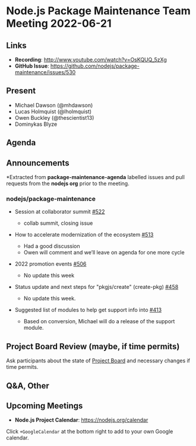 # Node.js  Package Maintenance Team Meeting 2022-06-21

## Links

* **Recording**:  <http://www.youtube.com/watch?v=OsKQUQ_5zXg>
* **GitHub Issue**: <https://github.com/nodejs/package-maintenance/issues/530>

## Present

* Michael Dawson (@mhdawson)
* Lucas Holmquist (@lholmquist)
* Owen Buckley (@thescientist13)
* Dominykas Blyze

## Agenda

## Announcements

*Extracted from **package-maintenance-agenda** labelled issues and pull requests from the **nodejs org** prior to the meeting.

### nodejs/package-maintenance

* Session at collaborator summit [#522](https://github.com/nodejs/package-maintenance/issues/522)
  * collab summit, closing issue

* How to accelerate modernization of the ecosystem [#513](https://github.com/nodejs/package-maintenance/issues/513)
  * Had a good discussion
  * Owen will comment and we’ll leave on agenda for one more cycle

* 2022 promotion events [#506](https://github.com/nodejs/package-maintenance/issues/506)
  * No update this week

* Status update and next steps for "pkgjs/create" (create-pkg) [#458](https://github.com/nodejs/package-maintenance/issues/458)
  * No update this week.

* Suggested list of modules to help get support info into [#413](https://github.com/nodejs/package-maintenance/issues/413)
  * Based on conversion, Michael will do a release of the support module.

## Project Board Review (maybe, if time permits)

Ask participants about the state of [Project Board](https://github.com/nodejs/package-maintenance/projects/1) and necessary changes if time permits.

## Q&A, Other

## Upcoming Meetings

* **Node.js Project Calendar**: <https://nodejs.org/calendar>

Click `+GoogleCalendar` at the bottom right to add to your own Google calendar.
